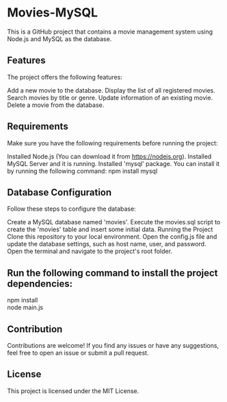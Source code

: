 # Movies-MySQL
This is a GitHub project that contains a movie management system using Node.js and MySQL as the database.

## Features
The project offers the following features:

Add a new movie to the database.
Display the list of all registered movies.
Search movies by title or genre.
Update information of an existing movie.
Delete a movie from the database.

## Requirements
Make sure you have the following requirements before running the project:

Installed Node.js (You can download it from https://nodejs.org).
Installed MySQL Server and it is running.
Installed 'mysql' package. You can install it by running the following command:
npm install mysql


## Database Configuration
Follow these steps to configure the database:

Create a MySQL database named 'movies'.
Execute the movies.sql script to create the 'movies' table and insert some initial data.
Running the Project
Clone this repository to your local environment.
Open the config.js file and update the database settings, such as host name, user, and password.
Open the terminal and navigate to the project's root folder.

## Run the following command to install the project dependencies:
npm install <br>
node main.js


## Contribution
Contributions are welcome! If you find any issues or have any suggestions, feel free to open an issue or submit a pull request.

## License
This project is licensed under the MIT License.

